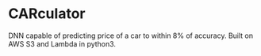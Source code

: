 # CARculator
DNN capable of predicting price of a car to within 8% of accuracy. Built on AWS S3 and Lambda in python3.
